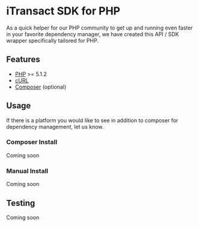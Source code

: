 # iTransact SDK for PHP

As a quick helper for our PHP community to get up and running even faster in your favorite dependency manager, we have created this API / SDK wrapper specifically tailored for PHP. 

## Features
- [PHP](http://php.net/downloads.php) >= 5.1.2
- [cURL](http://php.net/manual/en/function.curl-exec.php)
- [Composer](https://getcomposer.org/download/) (optional)

## Usage 
If there is a platform you would like to see in addition to composer for dependency management, let us know.

### Composer Install
Coming soon

### Manual Install
Coming soon

## Testing
Coming soon